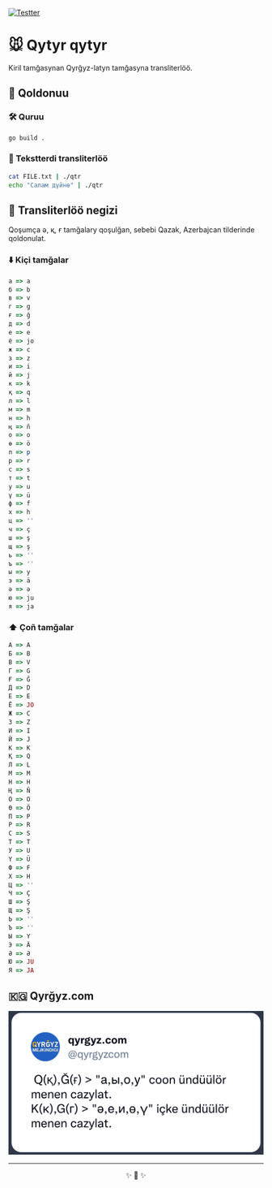 [![Testter](https://github.com/kyrgyz-nlp/qtr/actions/workflows/go.yml/badge.svg)](https://github.com/kyrgyz-nlp/qtr/actions/workflows/go.yml)

# 🐭 Qytyr qytyr

Kiril tamğasynan Qyrğyz-latyn tamğasyna transliterlöö.

## 🤌 Qoldonuu

### 🛠️ Quruu
```sh
go build .
```

### 🔮 Tekstterdi transliterlöö

```sh
cat FILE.txt | ./qtr
echo "Салам дүйнө" | ./qtr
```

## 📑 Transliterlöö negizi

Qoşumça ә, қ, ғ tamğalary qoşulğan,
sebebi Qazak, Azerbajcan tilderinde qoldonulat.

### ⬇️ Kiçi tamğalar

```rb
а => a
б => b
в => v
г => g
ғ => ğ
д => d
е => e
ё => jo
ж => c
з => z
и => i
й => j
к => k
қ => q
л => l
м => m
н => h
ң => ñ
о => o
ө => ö
п => p
р => r
с => s
т => t
у => u
ү => ü
ф => f
х => h
ц => ''
ч => ç
ш => ş
щ => ş
ь => ''
ъ => ''
ы => y
э => ä
ә => ә
ю => ju
я => ja
```

### ⬆️ Çoñ tamğalar

```rb
А => A
Б => B
В => V
Г => G
Ғ => Ğ
Д => D
Е => E
Ё => JO
Ж => C
З => Z
И => I
Й => J
К => K
Қ => Q
Л => L
М => M
Н => H
Ң => Ñ
О => O
Ө => Ö
П => P
Р => R
С => S
Т => T
У => U
Ү => Ü
Ф => F
Х => H
Ц => ''
Ч => Ç
Ш => Ş
Щ => Ş
Ь => ''
Ъ => ''
Ы => Y
Э => Ä
Ә => Ә
Ю => JU
Я => JA
```

## 🇰🇬 Qyrğyz.com
![special-rules.png](special-rules.png)

<hr>
<p align="center">✨ 🚀 ✨</p>
